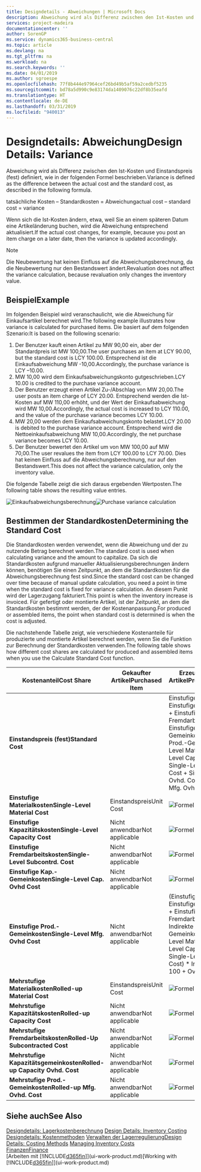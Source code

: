 ```yaml
---
title: Designdetails - Abweichungen | Microsoft Docs
description: Abweichung wird als Differenz zwischen den Ist-Kosten und Einstandspreis (fest) definiert, wie in der folgenden Formel beschrieben.
services: project-madeira
documentationcenter: ''
author: SorenGP
ms.service: dynamics365-business-central
ms.topic: article
ms.devlang: na
ms.tgt_pltfrm: na
ms.workload: na
ms.search.keywords: ''
ms.date: 04/01/2019
ms.author: sgroespe
ms.openlocfilehash: 77f8b444e97964cef26bd49b5af59a2cedbf5235
ms.sourcegitcommit: bd78a5d990c9e83174da1409076c22df8b35eafd
ms.translationtype: HT
ms.contentlocale: de-DE
ms.lasthandoff: 03/31/2019
ms.locfileid: "940013"
---
```

# <a name="design-details-variance"></a><span data-ttu-id="26c97-103">Designdetails: Abweichung</span><span class="sxs-lookup"><span data-stu-id="26c97-103">Design Details: Variance</span></span>
<span data-ttu-id="26c97-104">Abweichung wird als Differenz zwischen den Ist-Kosten und Einstandspreis (fest) definiert, wie in der folgenden Formel beschrieben.</span><span class="sxs-lookup"><span data-stu-id="26c97-104">Variance is defined as the difference between the actual cost and the standard cost, as described in the following formula.</span></span>  

 <span data-ttu-id="26c97-105">tatsächliche Kosten – Standardkosten = Abweichung</span><span class="sxs-lookup"><span data-stu-id="26c97-105">actual cost – standard cost = variance</span></span>  

 <span data-ttu-id="26c97-106">Wenn sich die Ist-Kosten ändern, etwa, weil Sie an einem späteren Datum eine Artikeländerung buchen, wird die Abweichung entsprechend aktualisiert.</span><span class="sxs-lookup"><span data-stu-id="26c97-106">If the actual cost changes, for example, because you post an item charge on a later date, then the variance is updated accordingly.</span></span>  

> [!NOTE]  
>  <span data-ttu-id="26c97-107">Die Neubewertung hat keinen Einfluss auf die Abweichungsberechnung, da die Neubewertung nur den Bestandswert ändert.</span><span class="sxs-lookup"><span data-stu-id="26c97-107">Revaluation does not affect the variance calculation, because revaluation only changes the inventory value.</span></span>  

## <a name="example"></a><span data-ttu-id="26c97-108">Beispiel</span><span class="sxs-lookup"><span data-stu-id="26c97-108">Example</span></span>  
 <span data-ttu-id="26c97-109">Im folgenden Beispiel wird veranschaulicht, wie die Abweichung für Einkaufsartikel berechnet wird.</span><span class="sxs-lookup"><span data-stu-id="26c97-109">The following example illustrates how variance is calculated for purchased items.</span></span> <span data-ttu-id="26c97-110">Die basiert auf dem folgenden Szenario:</span><span class="sxs-lookup"><span data-stu-id="26c97-110">It is based on the following scenario:</span></span>  

1.  <span data-ttu-id="26c97-111">Der Benutzer kauft einen Artikel zu MW 90,00 ein, aber der Standardpreis ist MW 100,00.</span><span class="sxs-lookup"><span data-stu-id="26c97-111">The user purchases an item at LCY 90.00, but the standard cost is LCY 100.00.</span></span> <span data-ttu-id="26c97-112">Entsprechend ist die Einkaufsabweichung MW -10,00.</span><span class="sxs-lookup"><span data-stu-id="26c97-112">Accordingly, the purchase variance is LCY –10.00.</span></span>  
2.  <span data-ttu-id="26c97-113">MW 10,00 wird dem Einkaufsabweichungskonto gutgeschrieben.</span><span class="sxs-lookup"><span data-stu-id="26c97-113">LCY 10.00 is credited to the purchase variance account.</span></span>  
3.  <span data-ttu-id="26c97-114">Der Benutzer erzeugt einen Artikel Zu-/Abschlag von MW 20,00.</span><span class="sxs-lookup"><span data-stu-id="26c97-114">The user posts an item charge of LCY 20.00.</span></span> <span data-ttu-id="26c97-115">Entsprechend werden die Ist-Kosten auf MW 110,00 erhöht, und der Wert der Einkaufsabweichung wird MW 10,00.</span><span class="sxs-lookup"><span data-stu-id="26c97-115">Accordingly, the actual cost is increased to LCY 110.00, and the value of the purchase variance becomes LCY 10.00.</span></span>  
4.  <span data-ttu-id="26c97-116">MW 20,00 werden dem Einkaufsabweichungskonto belastet.</span><span class="sxs-lookup"><span data-stu-id="26c97-116">LCY 20.00 is debited to the purchase variance account.</span></span> <span data-ttu-id="26c97-117">Entsprechend wird die Nettoeinkaufsabweichung MW 10,00.</span><span class="sxs-lookup"><span data-stu-id="26c97-117">Accordingly, the net purchase variance becomes LCY 10.00.</span></span>  
5.  <span data-ttu-id="26c97-118">Der Benutzer bewertet den Artikel um von MW 100,00 auf MW 70,00.</span><span class="sxs-lookup"><span data-stu-id="26c97-118">The user revalues the item from LCY 100.00 to LCY 70.00.</span></span> <span data-ttu-id="26c97-119">Dies hat keinen Einfluss auf die Abweichungsberechnung, nur auf den Bestandswert.</span><span class="sxs-lookup"><span data-stu-id="26c97-119">This does not affect the variance calculation, only the inventory value.</span></span>  

 <span data-ttu-id="26c97-120">Die folgende Tabelle zeigt die sich daraus ergebenden Wertposten.</span><span class="sxs-lookup"><span data-stu-id="26c97-120">The following table shows the resulting value entries.</span></span>  

 <span data-ttu-id="26c97-121">![Einkaufsabweichungsberechnung](media/design_details_inventory_costing_11_purchase_variance.png "Einkaufsabweichungsberechnung")</span><span class="sxs-lookup"><span data-stu-id="26c97-121">![Purchase variance calculation](media/design_details_inventory_costing_11_purchase_variance.png "Purchase variance calculation")</span></span>  

## <a name="determining-the-standard-cost"></a><span data-ttu-id="26c97-122">Bestimmen der Standardkosten</span><span class="sxs-lookup"><span data-stu-id="26c97-122">Determining the Standard Cost</span></span>  
 <span data-ttu-id="26c97-123">Die Standardkosten werden verwendet, wenn die Abweichung und der zu nutzende Betrag berechnet werden.</span><span class="sxs-lookup"><span data-stu-id="26c97-123">The standard cost is used when calculating variance and the amount to capitalize.</span></span> <span data-ttu-id="26c97-124">Da sich die Standardkosten aufgrund manueller Aktualisierungsberechnungen ändern können, benötigen Sie einen Zeitpunkt, an dem die Standardkosten für die Abweichungsberechnung fest sind.</span><span class="sxs-lookup"><span data-stu-id="26c97-124">Since the standard cost can be changed over time because of manual update calculation, you need a point in time when the standard cost is fixed for variance calculation.</span></span> <span data-ttu-id="26c97-125">An diesem Punkt wird der Lagerzugang fakturiert.</span><span class="sxs-lookup"><span data-stu-id="26c97-125">This point is when the inventory increase is invoiced.</span></span> <span data-ttu-id="26c97-126">Für gefertigt oder montierte Artikel, ist der Zeitpunkt, an dem die Standardkosten bestimmt werden, der der Kostenanpassung.</span><span class="sxs-lookup"><span data-stu-id="26c97-126">For produced or assembled items, the point when standard cost is determined is when the cost is adjusted.</span></span>  

 <span data-ttu-id="26c97-127">Die nachstehende Tabelle zeigt, wie verschiedene Kostenanteile für produzierte und montierte Artikel berechnet werden, wenn Sie die Funktion zur Berechnung der Standardkosten verwenden.</span><span class="sxs-lookup"><span data-stu-id="26c97-127">The following table shows how different cost shares are calculated for produced and assembled items when you use the Calculate Standard Cost function.</span></span>  

|<span data-ttu-id="26c97-128">Kostenanteil</span><span class="sxs-lookup"><span data-stu-id="26c97-128">Cost Share</span></span>|<span data-ttu-id="26c97-129">Gekaufter Artikel</span><span class="sxs-lookup"><span data-stu-id="26c97-129">Purchased Item</span></span>|<span data-ttu-id="26c97-130">Erzeugter/Montierter Artikel</span><span class="sxs-lookup"><span data-stu-id="26c97-130">Produced/Assembled Item</span></span>|  
|----------------|--------------------|------------------------------|  
|<span data-ttu-id="26c97-131">**Einstandspreis (fest)**</span><span class="sxs-lookup"><span data-stu-id="26c97-131">**Standard Cost**</span></span>||<span data-ttu-id="26c97-132">Einstufige Materialkosten + Einstufige Kapazitätskosten + Einstufige Fremdarbeitskosten + Einstufige Kap.-Gemeinkosten + Einstufige Prod.-Gemeinkosten</span><span class="sxs-lookup"><span data-stu-id="26c97-132">Single-Level Material Cost + Single-Level Capacity Cost + Single-Level Subcontrd. Cost + Single-Level Cap. Ovhd. Cost + Single-Level Mfg. Ovhd. Cost</span></span>|  
|<span data-ttu-id="26c97-133">**Einstufige Materialkosten**</span><span class="sxs-lookup"><span data-stu-id="26c97-133">**Single-Level Material Cost**</span></span>|<span data-ttu-id="26c97-134">Einstandspreis</span><span class="sxs-lookup"><span data-stu-id="26c97-134">Unit Cost</span></span>|<span data-ttu-id="26c97-135">![Formel 1](media/design_details_inventory_costing_11_equation_1.png "Formel 1")</span><span class="sxs-lookup"><span data-stu-id="26c97-135">![Equation 1](media/design_details_inventory_costing_11_equation_1.png "Equation 1")</span></span>|  
|<span data-ttu-id="26c97-136">**Einstufige Kapazitätskosten**</span><span class="sxs-lookup"><span data-stu-id="26c97-136">**Single-Level Capacity Cost**</span></span>|<span data-ttu-id="26c97-137">Nicht anwendbar</span><span class="sxs-lookup"><span data-stu-id="26c97-137">Not applicable</span></span>|<span data-ttu-id="26c97-138">![Formel 2](media/design_details_inventory_costing_11_equation_2.png "Formel 2")</span><span class="sxs-lookup"><span data-stu-id="26c97-138">![Equation 2](media/design_details_inventory_costing_11_equation_2.png "Equation 2")</span></span>|  
|<span data-ttu-id="26c97-139">**Einstufige Fremdarbeitskosten**</span><span class="sxs-lookup"><span data-stu-id="26c97-139">**Single-Level Subcontrd. Cost**</span></span>|<span data-ttu-id="26c97-140">Nicht anwendbar</span><span class="sxs-lookup"><span data-stu-id="26c97-140">Not applicable</span></span>|<span data-ttu-id="26c97-141">![Formel 3](media/design_details_inventory_costing_11_equation_3.png "Formel 3")</span><span class="sxs-lookup"><span data-stu-id="26c97-141">![Equation 3](media/design_details_inventory_costing_11_equation_3.png "Equation 3")</span></span>|  
|<span data-ttu-id="26c97-142">**Einstufige Kap.-Gemeinkosten**</span><span class="sxs-lookup"><span data-stu-id="26c97-142">**Single-Level Cap. Ovhd Cost**</span></span>|<span data-ttu-id="26c97-143">Nicht anwendbar</span><span class="sxs-lookup"><span data-stu-id="26c97-143">Not applicable</span></span>|<span data-ttu-id="26c97-144">![Formel 4](media/design_details_inventory_costing_11_equation_4.png "Formel 4")</span><span class="sxs-lookup"><span data-stu-id="26c97-144">![Equation 4](media/design_details_inventory_costing_11_equation_4.png "Equation 4")</span></span>|  
|<span data-ttu-id="26c97-145">**Einstufige Prod.-Gemeinkosten**</span><span class="sxs-lookup"><span data-stu-id="26c97-145">**Single-Level Mfg. Ovhd Cost**</span></span>|<span data-ttu-id="26c97-146">Nicht anwendbar</span><span class="sxs-lookup"><span data-stu-id="26c97-146">Not applicable</span></span>|<span data-ttu-id="26c97-147">(Einstufige Materialkosten + Einstufige Kapazitätskosten + Einstufige Fremdarbeitskosten) \* Indirekte Kosten %/100 + Gemeinkostensatz</span><span class="sxs-lookup"><span data-stu-id="26c97-147">(Single-Level Material Cost + Single-Level Capacity Cost + Single-Level Subcontrd. Cost) \* Indirect Cost % / 100 + Overhead Rate</span></span>|  
|<span data-ttu-id="26c97-148">**Mehrstufige Materialkosten**</span><span class="sxs-lookup"><span data-stu-id="26c97-148">**Rolled-up Material Cost**</span></span>|<span data-ttu-id="26c97-149">Einstandspreis</span><span class="sxs-lookup"><span data-stu-id="26c97-149">Unit Cost</span></span>|<span data-ttu-id="26c97-150">![Formel 5](media/design_details_inventory_costing_11_equation_5.png "Formel 5")</span><span class="sxs-lookup"><span data-stu-id="26c97-150">![Equation 5](media/design_details_inventory_costing_11_equation_5.png "Equation 5")</span></span>|  
|<span data-ttu-id="26c97-151">**Mehrstufige Kapazitätskosten**</span><span class="sxs-lookup"><span data-stu-id="26c97-151">**Rolled-up Capacity Cost**</span></span>|<span data-ttu-id="26c97-152">Nicht anwendbar</span><span class="sxs-lookup"><span data-stu-id="26c97-152">Not applicable</span></span>|<span data-ttu-id="26c97-153">![Formel 6](media/design_details_inventory_costing_11_equation_6.png "Formel 6")</span><span class="sxs-lookup"><span data-stu-id="26c97-153">![Equation 6](media/design_details_inventory_costing_11_equation_6.png "Equation 6")</span></span>|  
|<span data-ttu-id="26c97-154">**Mehrstufige Fremdarbeitskosten**</span><span class="sxs-lookup"><span data-stu-id="26c97-154">**Rolled-Up Subcontracted Cost**</span></span>|<span data-ttu-id="26c97-155">Nicht anwendbar</span><span class="sxs-lookup"><span data-stu-id="26c97-155">Not applicable</span></span>|<span data-ttu-id="26c97-156">![Formel 7](media/design_details_inventory_costing_11_equation_7.png "Formel 7")</span><span class="sxs-lookup"><span data-stu-id="26c97-156">![Equation 7](media/design_details_inventory_costing_11_equation_7.png "Equation 7")</span></span>|  
|<span data-ttu-id="26c97-157">**Mehrstufige Kapazitätsgemeinkosten**</span><span class="sxs-lookup"><span data-stu-id="26c97-157">**Rolled-up Capacity Ovhd. Cost**</span></span>|<span data-ttu-id="26c97-158">Nicht anwendbar</span><span class="sxs-lookup"><span data-stu-id="26c97-158">Not applicable</span></span>|<span data-ttu-id="26c97-159">![Formel 8](media/design_details_inventory_costing_11_equation_8.png "Formel 8")</span><span class="sxs-lookup"><span data-stu-id="26c97-159">![Equation 8](media/design_details_inventory_costing_11_equation_8.png "Equation 8")</span></span>|  
|<span data-ttu-id="26c97-160">**Mehrstufige Prod.-Gemeinkosten**</span><span class="sxs-lookup"><span data-stu-id="26c97-160">**Rolled-up Mfg. Ovhd. Cost**</span></span>|<span data-ttu-id="26c97-161">Nicht anwendbar</span><span class="sxs-lookup"><span data-stu-id="26c97-161">Not applicable</span></span>|<span data-ttu-id="26c97-162">![Formel 9](media/design_details_inventory_costing_11_equation_9.png "Formel 9")</span><span class="sxs-lookup"><span data-stu-id="26c97-162">![Equation 9](media/design_details_inventory_costing_11_equation_9.png "Equation 9")</span></span>|  

## <a name="see-also"></a><span data-ttu-id="26c97-163">Siehe auch</span><span class="sxs-lookup"><span data-stu-id="26c97-163">See Also</span></span>  
 <span data-ttu-id="26c97-164">[Designdetails: Lagerkostenberechnung](design-details-inventory-costing.md) </span><span class="sxs-lookup"><span data-stu-id="26c97-164">[Design Details: Inventory Costing](design-details-inventory-costing.md) </span></span>  
 <span data-ttu-id="26c97-165">[Designdetails: Kostenmethoden](design-details-costing-methods.md) [Verwalten der Lagerregulierung](finance-manage-inventory-costs.md)</span><span class="sxs-lookup"><span data-stu-id="26c97-165">[Design Details: Costing Methods](design-details-costing-methods.md) [Managing Inventory Costs](finance-manage-inventory-costs.md)</span></span>  
 [<span data-ttu-id="26c97-166">Finanzen</span><span class="sxs-lookup"><span data-stu-id="26c97-166">Finance</span></span>](finance.md)  
 <span data-ttu-id="26c97-167">[Arbeiten mit [!INCLUDE[d365fin](includes/d365fin_md.md)]](ui-work-product.md)</span><span class="sxs-lookup"><span data-stu-id="26c97-167">[Working with [!INCLUDE[d365fin](includes/d365fin_md.md)]](ui-work-product.md)</span></span>
